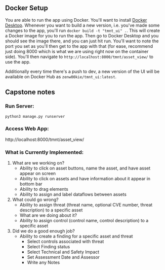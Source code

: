 ## Docker Setup

You are able to run the app using Docker. You'll want to install [Docker Desktop](https://docs.docker.com/desktop/). Whenever you want to build a new version, i.e. you've made some changes to the app, you'll run `docker build -t "tmnt_ui" .`. This will create a Docker image for you to run the app. Then go to Docker Desktop and you should see the image there, and you can just hit run. You'll want to note the port you set as you'll then get to the app with that (for ease, recommend just doing 8000 which is what we are using right now on the container side). You'll then navigate to `http://localhost:8000/tmnt/asset_view/` to use the app.

Additionally every time there's a push to dev, a new version of the UI will be available on Docker Hub as `zenw00kie/tmnt_ui:latest`.

## Capstone notes

### Run Server:
`python3 manage.py runserver`

### Access Web App:
http://localhost:8000/tmnt/asset_view/

### What is Currently Implemented:
1. What are we working on?
    * Ability to click on asset buttons, name the asset, and have asset appear
    on screen
    * Ability to click on assets and have information about it appear in bottom
    bar
    * Ability to drag elements
    * Ability to assign and label dataflows between assets
2. What could go wrong?
    * Ability to assign threat (threat name, optional CVE number, threat
    description) to a specific asset
    * What are we doing about it?
    * Ability to assign control (control name, control description) to a
    specific asset
3. Did we do a good enough job?
    * Ability to create a finding for a specific asset and threat
        * Select controls associated with threat
        * Select Finding status
        * Select Technical and Safety Impact
        * Set Assessment Date and Assessor
        * Write any Notes
